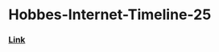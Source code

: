 # Hobbes-Internet-Timeline-25

### <a href = "https://www.zakon.org/robert/internet/timeline/"> Link </a>
